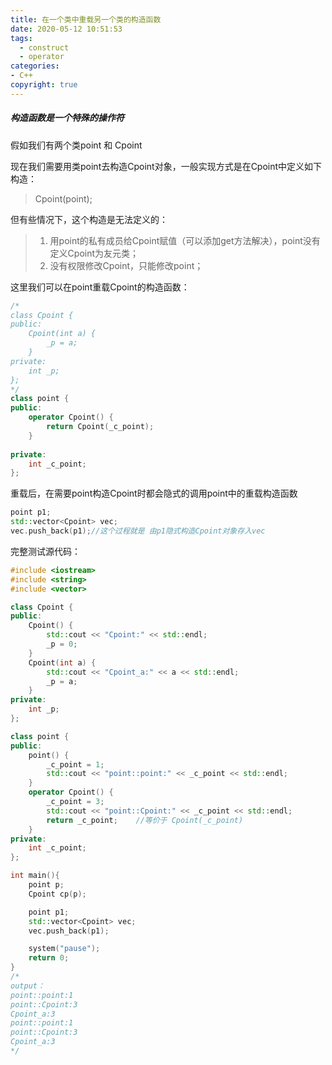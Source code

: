 ```yaml
---
title: 在一个类中重载另一个类的构造函数
date: 2020-05-12 10:51:53
tags:
  - construct
  - operator
categories: 
- C++
copyright: true
---
```


##### 构造函数是一个特殊的操作符

假如我们有两个类point 和 Cpoint

现在我们需要用类point去构造Cpoint对象，一般实现方式是在Cpoint中定义如下构造：

> Cpoint(point);

但有些情况下，这个构造是无法定义的：

> 1. 用point的私有成员给Cpoint赋值（可以添加get方法解决），point没有定义Cpoint为友元类；
> 2. 没有权限修改Cpoint，只能修改point；

这里我们可以在point重载Cpoint的构造函数：

```C++
/*
class Cpoint {
public:
	Cpoint(int a) {
		_p = a;
	}
private:
	int _p;
};
*/
class point {
public:
	operator Cpoint() {
		return Cpoint(_c_point);
	}
    
private:
	int _c_point;
};
```

重载后，在需要point构造Cpoint时都会隐式的调用point中的重载构造函数

<!--more-->

```C++
point p1;
std::vector<Cpoint> vec;
vec.push_back(p1);//这个过程就是 由p1隐式构造Cpoint对象存入vec
```

完整测试源代码：

```C++
#include <iostream>
#include <string>
#include <vector>

class Cpoint {
public:
	Cpoint() {
		std::cout << "Cpoint:" << std::endl;
		_p = 0;
	}
	Cpoint(int a) {
		std::cout << "Cpoint_a:" << a << std::endl;
		_p = a;
	}
private:
	int _p;
};

class point {
public:
	point() {
		_c_point = 1;
		std::cout << "point::point:" << _c_point << std::endl;
	}
	operator Cpoint() {
		_c_point = 3;
		std::cout << "point::Cpoint:" << _c_point << std::endl;
		return _c_point;	//等价于 Cpoint(_c_point)
	}
private:
	int _c_point;
};

int main(){
	point p;
	Cpoint cp(p);

	point p1;
	std::vector<Cpoint> vec;
	vec.push_back(p1);

	system("pause");
	return 0;
}
/*
output：
point::point:1
point::Cpoint:3
Cpoint_a:3
point::point:1
point::Cpoint:3
Cpoint_a:3
*/
```

